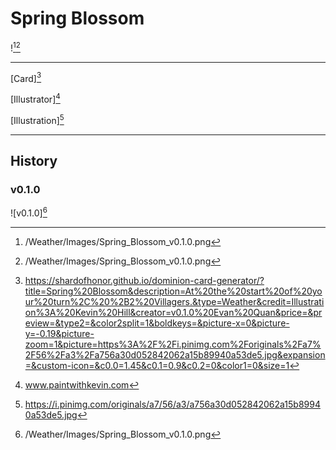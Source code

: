 # Spring Blossom

![^v0.1.0][^v0.1.0]

---

[Card][^Card]

[Illustrator][^Illustrator]

[Illustration][^Illustration]

---

## History

### v0.1.0

![v0.1.0][^v0.1.0]

[^v0.1.0]: /Weather/Images/Spring_Blossom_v0.1.0.png
[^Card]: https://shardofhonor.github.io/dominion-card-generator/?title=Spring%20Blossom&description=At%20the%20start%20of%20your%20turn%2C%20%2B2%20Villagers.&type=Weather&credit=Illustration%3A%20Kevin%20Hill&creator=v0.1.0%20Evan%20Quan&price=&preview=&type2=&color2split=1&boldkeys=&picture-x=0&picture-y=-0.19&picture-zoom=1&picture=https%3A%2F%2Fi.pinimg.com%2Foriginals%2Fa7%2F56%2Fa3%2Fa756a30d052842062a15b89940a53de5.jpg&expansion=&custom-icon=&c0.0=1.45&c0.1=0.9&c0.2=0&color1=0&size=1
[^Illustrator]: www.paintwithkevin.com
[^Illustration]: https://i.pinimg.com/originals/a7/56/a3/a756a30d052842062a15b89940a53de5.jpg
